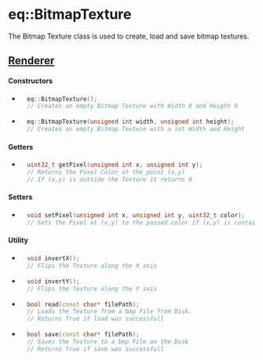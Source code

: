 # eq::BitmapTexture

The Bitmap Texture class is used to create, load and save bitmap textures.

## [Renderer](../renderer.md)

#### Constructors
- ```cpp
    eq::BitmapTexture();
    // Creates an empty Bitmap Texture with Width 0 and Height 0
  ```

- ```cpp
    eq::BitmapTexture(unsigned int width, unsigned int height);
    // Creates an empty Bitmap Texture with a set Width and Height
  ```

#### Getters
- ```cpp
    uint32_t getPixel(unsigned int x, unsigned int y);
    // Returns the Pixel Color at the point (x,y)
    // If (x,y) is outside the Texture it returns 0
  ```

#### Setters
- ```cpp
    void setPixel(unsigned int x, unsigned int y, uint32_t color);
    // Sets the Pixel at (x,y) to the passed color if (x,y) is contained on the Texture
  ```

#### Utility
- ```cpp
    void invertX();
    // Flips the Texture along the X axis
  ```

- ```cpp
    void invertY();
    // Flips the Texture along the Y axis
  ```
  
- ```cpp
    bool read(const char* filePath);
    // Loads the Texture from a bmp File from Disk.
    // Returns True if load was successfull
  ```
  
- ```cpp
    bool save(const char* filePath);
    // Saves the Texture to a bmp File on the Disk
    // Returns True if save was successfull
  ```